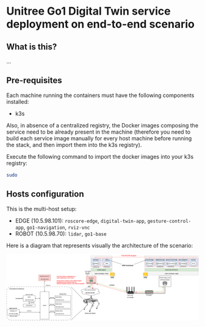 # Unitree Go1 Digital Twin service deployment on end-to-end scenario

## What is this?
...

## Pre-requisites

Each machine running the containers must have the following components installed: 
* k3s

Also, in absence of a centralized registry, the Docker images composing the service need to be already present in the machine (therefore you need to build each service image manually for every host machine before running the stack, and then import them into the k3s registry). 

Execute the following command to import the docker images into your k3s registry:
```bash
sudo 
```

## Hosts configuration

This is the multi-host setup: 

* EDGE (10.5.98.101): `roscore-edge`, `digital-twin-app`, `gesture-control-app`, `go1-navigation`, `rviz-vnc`
* ROBOT (10.5.98.70): `lidar`, `go1-base`

Here is a diagram that represents visually the architecture of the scenario:

![E2E Scenario 5TONIC](../../images/e2e-scenario-kubernetes.svg)



